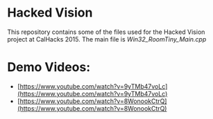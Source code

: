 # Hacked Vision

This repository contains some of the files used for the Hacked Vision project at CalHacks 2015. 
The main file is _Win32_RoomTiny_Main.cpp_

# Demo Videos:

* [https://www.youtube.com/watch?v=9yTMb47voLc](https://www.youtube.com/watch?v=9yTMb47voLc) 
* [https://www.youtube.com/watch?v=8WonookCtrQ](https://www.youtube.com/watch?v=8WonookCtrQ) 